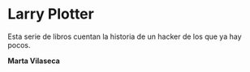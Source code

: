 # Larry Plotter

Esta serie de libros cuentan la historia de un hacker de los que ya hay pocos.

**Marta Vilaseca**
